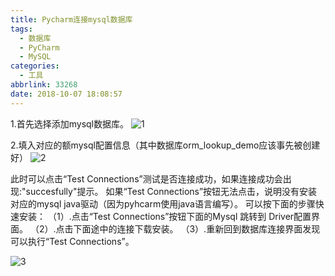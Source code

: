 ```yaml
---
title: Pycharm连接mysql数据库
tags:
  - 数据库
  - PyCharm
  - MySQL
categories:
  - 工具
abbrlink: 33268
date: 2018-10-07 18:08:57
---
```

1.首先选择添加mysql数据库。
![1](http://pc59bkg3l.bkt.clouddn.com/1.png)

2.填入对应的额mysql配置信息（其中数据库orm_lookup_demo应该事先被创建好）
![2](http://pc59bkg3l.bkt.clouddn.com/2.png)

此时可以点击“Test Connections”测试是否连接成功，如果连接成功会出现:"succesfully"提示。
如果“Test Connections”按钮无法点击，说明没有安装对应的mysql java驱动（因为pyhcarm使用java语言编写）。
可以按下面的步骤快速安装：
（1）.点击“Test Connections”按钮下面的Mysql 跳转到 Driver配置界面。
（2）.点击下面途中的连接下载安装。
（3）.重新回到数据库连接界面发现可以执行“Test Connections”。

![3](http://pc59bkg3l.bkt.clouddn.com/3.png)

